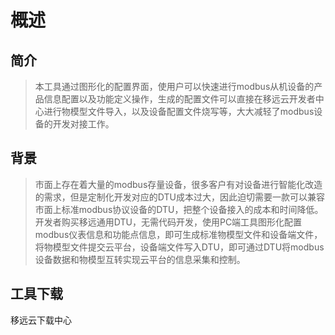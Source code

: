 # 概述
## **简介**
> 本工具通过图形化的配置界面，使用户可以快速进行modbus从机设备的产品信息配置以及功能定义操作，生成的配置文件可以直接在移远云开发者中心进行物模型文件导入，以及设备配置文件烧写等，大大减轻了modbus设备的开发对接工作。
## **背景**
> 市面上存在着大量的modbus存量设备，很多客户有对设备进行智能化改造的需求，但是定制化开发对应的DTU成本过大，因此迫切需要一款可以兼容市面上标准modbus协议设备的DTU，把整个设备接入的成本和时间降低。开发者购买移远通用DTU，无需代码开发，使用PC端工具图形化配置modbus仪表信息和功能点信息，即可生成标准物模型文件和设备端文件，将物模型文件提交云平台，设备端文件写入DTU，即可通过DTU将modbus设备数据和物模型互转实现云平台的信息采集和控制。

## **工具下载**
<a :href="getUrl('menuCode=DEVL_UTIL&resourceType=C')" target="_blank">移远云下载中心</a>


  
